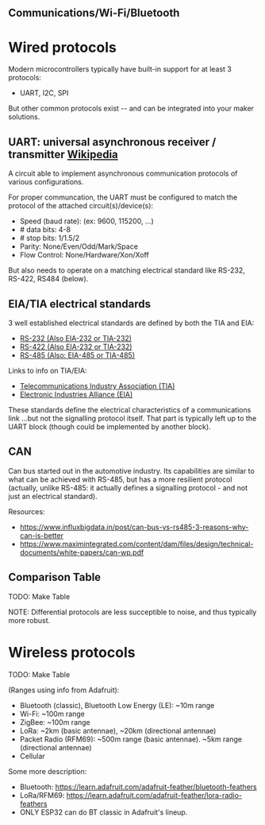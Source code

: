 <!-- Reference-style links to make tables & lists more readable -->
[UART-Wiki]: <https://en.wikipedia.org/wiki/Universal_asynchronous_receiver-transmitter>

## Communications/Wi-Fi/Bluetooth

# Wired protocols
<!----------------------------------------------------------------------------->
Modern microcontrollers typically have built-in support for at least 3 protocols:
- UART, I2C, SPI

But other common protocols exist -- and can be integrated into your maker solutions.

## UART: universal asynchronous receiver / transmitter [Wikipedia][UART-Wiki]
A circuit able to implement asynchronous communication protocols of various
configurations.

For proper communcation, the UART must be configured to match the protocol of the
attached circuit(s)/device(s):
- Speed (baud rate): (ex: 9600, 115200, ...)
- \# data bits: 4-8
- \# stop bits: 1/1.5/2
- Parity: None/Even/Odd/Mark/Space
- Flow Control: None/Hardware/Xon/Xoff

But also needs to operate on a matching electrical standard like RS-232, RS-422, RS484 (below).

## EIA/TIA electrical standards
3 well established electrical standards are defined by both the TIA and EIA:
- [RS-232 (Also EIA-232 or TIA-232)](https://en.wikipedia.org/wiki/RS-232)
- [RS-422 (Also EIA-232 or TIA-232)](https://en.wikipedia.org/wiki/RS-232)
- [RS-485 (Also: EIA-485 or TIA-485)](https://en.wikipedia.org/wiki/RS-485)

Links to info on TIA/EIA:
- [Telecommunications Industry Association (TIA)](https://en.wikipedia.org/wiki/Telecommunications_Industry_Association)
- [Electronic Industries Alliance (EIA)](https://en.wikipedia.org/wiki/Electronic_Industries_Alliance)

These standards define the electrical characteristics of a communications link
...but not the signalling protocol itself. That part is typically left up to
the UART block (though could be implemented by another block).

## CAN
Can bus started out in the automotive industry. Its capabilities are similar
to what can be achieved with RS-485, but has a more resilient protocol
(actually, unlike RS-485: it actually defines a signalling protocol - and not
just an electrical standard).

Resources:
- <https://www.influxbigdata.in/post/can-bus-vs-rs485-3-reasons-why-can-is-better>
- <https://www.maximintegrated.com/content/dam/files/design/technical-documents/white-papers/can-wp.pdf>

## Comparison Table
TODO: Make Table

NOTE: Differential protocols are less succeptible to noise, and thus typically
more robust.


# Wireless protocols
<!----------------------------------------------------------------------------->
TODO: Make Table

(Ranges using info from Adafruit):
- Bluetooth (classic), Bluetooth Low Energy (LE): ~10m range
- Wi-Fi: ~100m range
- ZigBee: ~100m range
- LoRa: ~2km (basic antennae), ~20km (directional antennae)
- Packet Radio (RFM69): ~500m range (basic antennae). ~5km range (directional antennae)
- Cellular

Some more description:
- Bluetooth: <https://learn.adafruit.com/adafruit-feather/bluetooth-feathers>
- LoRa/RFM69: <https://learn.adafruit.com/adafruit-feather/lora-radio-feathers>
- ONLY ESP32 can do BT classic in Adafruit's lineup.